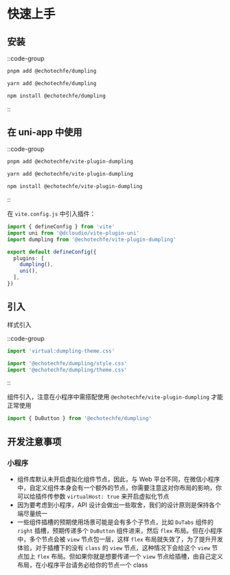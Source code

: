 # 快速上手

## 安装

::code-group
```bash [pnpm]
pnpm add @echotechfe/dumpling
```

```bash [yarn]
yarn add @echotechfe/dumpling
```

```bash [npm]
npm install @echotechfe/dumpling
```
::

## 在 uni-app 中使用

::code-group
```bash [pnpm]
pnpm add @echotechfe/vite-plugin-dumpling
```

```bash [yarn]
yarn add @echotechfe/vite-plugin-dumpling
```

```bash [npm]
npm install @echotechfe/vite-plugin-dumpling
```
::

在 `vite.config.js` 中引入插件：

```ts
import { defineConfig } from 'vite'
import uni from '@dcloudio/vite-plugin-uni'
import dumpling from '@echotechfe/vite-plugin-dumpling'

export default defineConfig({
  plugins: [
    dumpling(),
    uni(),
  ],
})
```

## 引入

样式引入

::code-group
```ts [小程序]
import 'virtual:dumpling-theme.css'
```

```ts [Web]
import '@echotechfe/dumpling/style.css'
import '@echotechfe/dumpling/theme.css'
```
::

组件引入，注意在小程序中需搭配使用 `@echotechfe/vite-plugin-dumpling` 才能正常使用

```ts
import { DuButton } from '@echotechfe/dumpling'
```

## 开发注意事项

### 小程序

- 组件库默认未开启虚拟化组件节点，因此，与 Web 平台不同，在微信小程序中，自定义组件本身会有一个额外的节点，你需要注意这对你布局的影响，你可以给插件传参数 `virtualHost: true` 来开启虚拟化节点
- 因为要考虑到小程序，API 设计会做出一些取舍，我们的设计原则是保持各个端尽量统一
- 一些组件插槽的预期使用场景可能是会有多个子节点，比如 `DuTabs` 组件的 `right` 插槽，预期传递多个 `DuButton` 组件进来，然后 `flex` 布局。但在小程序中，多个节点会被 `view` 节点包一层，这样 `flex` 布局就失效了，为了提升开发体验，对于插槽下的没有 `class` 的 `view` 节点，这种情况下会给这个 `view` 节点加上 `flex` 布局。但如果你就是想要传递一个 `view` 节点给插槽，由自己定义布局，在小程序平台请务必给你的节点一个 class

